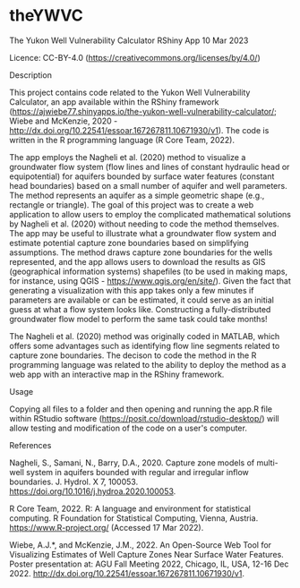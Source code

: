 # theYWVC
The Yukon Well Vulnerability Calculator RShiny App
10 Mar 2023

Licence: CC-BY-4.0 (https://creativecommons.org/licenses/by/4.0/)

Description

This project contains code related to the Yukon Well Vulnerability Calculator, an app available within the RShiny framework (https://ajwiebe77.shinyapps.io/the-yukon-well-vulnerability-calculator/; Wiebe and McKenzie, 2020 - http://dx.doi.org/10.22541/essoar.167267811.10671930/v1). The code is written in the R programming language (R Core Team, 2022).

The app employs the Nagheli et al. (2020) method to visualize a groundwater flow system (flow lines and lines of constant hydraulic head or equipotential) for aquifers bounded by surface water features (constant head boundaries) based on a small number of aquifer and well parameters. The method represents an aquifer as a simple geometric shape (e.g., rectangle or triangle). The goal of this project was to create a web application to allow users to employ the complicated mathematical solutions by Nagheli et al. (2020) without needing to code the method themselves. The app may be useful to illustrate what a groundwater flow system and estimate potential capture zone boundaries based on simplifying assumptions. The method draws capture zone boundaries for the wells represented, and the app allows users to download the results as GIS (geographical information systems) shapefiles (to be used in making maps, for instance, using QGIS - https://www.qgis.org/en/site/). Given the fact that generating a visualization with this app takes only a few minutes if parameters are available or can be estimated, it could serve as an initial guess at what a flow system looks like. Constructing a fully-distributed groundwater flow model to perform the same task could take months!

The Nagheli et al. (2020) method was originally coded in MATLAB, which offers some advantages such as identifying flow line segments related to capture zone boundaries. The decison to code the method in the R programming language was related to the ability to deploy the method as a web app with an interactive map in the RShiny framework.


Usage

Copying all files to a folder and then opening and running the app.R file within RStudio software (https://posit.co/download/rstudio-desktop/) will allow testing and modification of the code on a user's computer.





References

Nagheli, S., Samani, N., Barry, D.A., 2020. Capture zone models of multi-well system in aquifers bounded with regular and irregular inflow boundaries. J. Hydrol. X 7, 100053. https://doi.org/10.1016/j.hydroa.2020.100053.

R Core Team, 2022. R: A language and environment for statistical computing. R Foundation for Statistical Computing, Vienna, Austria. https://www.R-project.org/ (Accessed 17 Mar 2022).

Wiebe, A.J.*, and McKenzie, J.M., 2022. An Open-Source Web Tool for Visualizing Estimates of Well Capture Zones Near Surface Water Features. Poster presentation at: AGU Fall Meeting 2022, Chicago, IL, USA, 12-16 Dec 2022. http://dx.doi.org/10.22541/essoar.167267811.10671930/v1.
